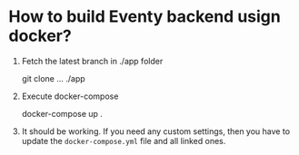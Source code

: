 # How to build Eventy backend usign docker?

1. Fetch the latest branch in ./app folder

	git clone ... ./app

2. Execute docker-compose

	docker-compose up .

3. It should be working. If you need any custom settings, then you have to update the ```docker-compose.yml``` file and all linked ones.